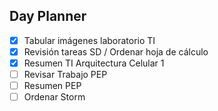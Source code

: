 ## Day Planner
- [x] Tabular imágenes laboratorio TI
- [x] Revisión tareas SD / Ordenar hoja de cálculo
- [x] Resumen TI Arquitectura Celular 1
- [ ] Revisar Trabajo PEP
- [ ] Resumen PEP
- [ ] Ordenar Storm
